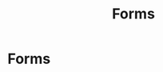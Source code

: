 ﻿---
uid: forms
locale: en
title: Forms
dnneditions: DNN Platform, Evoq Content,Evoq Engage
dnnversion: 09.02.00
related-topics: 
---

# Forms
